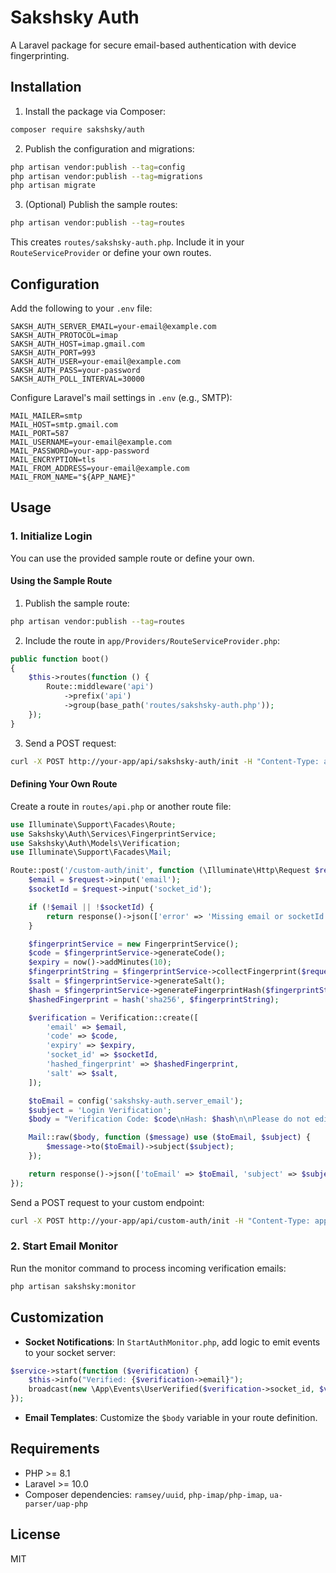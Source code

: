 # Sakshsky Auth

A Laravel package for secure email-based authentication with device fingerprinting.

## Installation

1. Install the package via Composer:
```bash
composer require sakshsky/auth
```

2. Publish the configuration and migrations:
```bash
php artisan vendor:publish --tag=config
php artisan vendor:publish --tag=migrations
php artisan migrate
```

3. (Optional) Publish the sample routes:
```bash
php artisan vendor:publish --tag=routes
```
This creates `routes/sakshsky-auth.php`. Include it in your `RouteServiceProvider` or define your own routes.

## Configuration

Add the following to your `.env` file:
```
SAKSH_AUTH_SERVER_EMAIL=your-email@example.com
SAKSH_AUTH_PROTOCOL=imap
SAKSH_AUTH_HOST=imap.gmail.com
SAKSH_AUTH_PORT=993
SAKSH_AUTH_USER=your-email@example.com
SAKSH_AUTH_PASS=your-password
SAKSH_AUTH_POLL_INTERVAL=30000
```

Configure Laravel's mail settings in `.env` (e.g., SMTP):
```
MAIL_MAILER=smtp
MAIL_HOST=smtp.gmail.com
MAIL_PORT=587
MAIL_USERNAME=your-email@example.com
MAIL_PASSWORD=your-app-password
MAIL_ENCRYPTION=tls
MAIL_FROM_ADDRESS=your-email@example.com
MAIL_FROM_NAME="${APP_NAME}"
```

## Usage

### 1. Initialize Login

You can use the provided sample route or define your own.

#### Using the Sample Route
1. Publish the sample route:
```bash
php artisan vendor:publish --tag=routes
```
2. Include the route in `app/Providers/RouteServiceProvider.php`:
```php
public function boot()
{
    $this->routes(function () {
        Route::middleware('api')
            ->prefix('api')
            ->group(base_path('routes/sakshsky-auth.php'));
    });
}
```
3. Send a POST request:
```bash
curl -X POST http://your-app/api/sakshsky-auth/init -H "Content-Type: application/json" -d '{"email":"user@example.com","socket_id":"123"}'
```

#### Defining Your Own Route
Create a route in `routes/api.php` or another route file:
```php
use Illuminate\Support\Facades\Route;
use Sakshsky\Auth\Services\FingerprintService;
use Sakshsky\Auth\Models\Verification;
use Illuminate\Support\Facades\Mail;

Route::post('/custom-auth/init', function (\Illuminate\Http\Request $request) {
    $email = $request->input('email');
    $socketId = $request->input('socket_id');

    if (!$email || !$socketId) {
        return response()->json(['error' => 'Missing email or socketId'], 400);
    }

    $fingerprintService = new FingerprintService();
    $code = $fingerprintService->generateCode();
    $expiry = now()->addMinutes(10);
    $fingerprintString = $fingerprintService->collectFingerprint($request);
    $salt = $fingerprintService->generateSalt();
    $hash = $fingerprintService->generateFingerprintHash($fingerprintString, $code, $salt);
    $hashedFingerprint = hash('sha256', $fingerprintString);

    $verification = Verification::create([
        'email' => $email,
        'code' => $code,
        'expiry' => $expiry,
        'socket_id' => $socketId,
        'hashed_fingerprint' => $hashedFingerprint,
        'salt' => $salt,
    ]);

    $toEmail = config('sakshsky-auth.server_email');
    $subject = 'Login Verification';
    $body = "Verification Code: $code\nHash: $hash\n\nPlease do not edit this email.";

    Mail::raw($body, function ($message) use ($toEmail, $subject) {
        $message->to($toEmail)->subject($subject);
    });

    return response()->json(['toEmail' => $toEmail, 'subject' => $subject, 'body' => $body]);
});
```
Send a POST request to your custom endpoint:
```bash
curl -X POST http://your-app/api/custom-auth/init -H "Content-Type: application/json" -d '{"email":"user@example.com","socket_id":"123"}'
```

### 2. Start Email Monitor
Run the monitor command to process incoming verification emails:
```bash
php artisan sakshsky:monitor
```

## Customization

- **Socket Notifications**: In `StartAuthMonitor.php`, add logic to emit events to your socket server:
```php
$service->start(function ($verification) {
    $this->info("Verified: {$verification->email}");
    broadcast(new \App\Events\UserVerified($verification->socket_id, $verification->email));
});
```
- **Email Templates**: Customize the `$body` variable in your route definition.

## Requirements

- PHP >= 8.1
- Laravel >= 10.0
- Composer dependencies: `ramsey/uuid`, `php-imap/php-imap`, `ua-parser/uap-php`

## License

MIT
